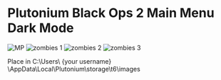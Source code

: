 # Plutonium Black Ops 2 Main Menu Dark Mode


![MP](https://user-images.githubusercontent.com/125708233/224214286-65908cdc-dbc7-4f32-80f0-7a98f9a53fc2.png)
![zombies 1](https://user-images.githubusercontent.com/125708233/224214295-5d6dd372-00a1-418a-a5c5-54e7139684fb.png)
![zombies 2](https://user-images.githubusercontent.com/125708233/224214296-ae572865-b87f-41a2-98f7-367c26e00c4a.png)
![zombies 3](https://user-images.githubusercontent.com/125708233/224214300-c93cbdac-5fe8-48f2-84f8-cba9c5096352.png)


Place in C:\Users\ {your username} \AppData\Local\Plutonium\storage\t6\images

